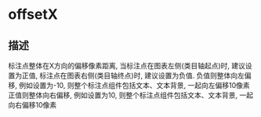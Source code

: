 # offsetX
## 描述
标注点整体在X方向的偏移像素距离, 当标注点在图表左侧(类目轴起点)时, 建议设置为正值, 标注点在图表右侧(类目轴终点)时, 建议设置为负值.
负值则整体向左偏移, 例如设置为-10, 则整个标注点组件包括文本、文本背景, 一起向左偏移10像素
正值则整体向右偏移, 例如设置为10, 则整个标注点组件包括文本、文本背景, 一起向右偏移10像素
